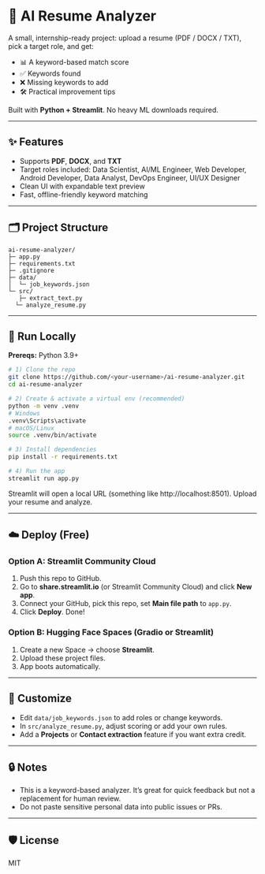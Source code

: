 
# 🧠 AI Resume Analyzer

A small, internship-ready project: upload a resume (PDF / DOCX / TXT), pick a target role, and get:

- 📊 A keyword-based match score
- ✅ Keywords found
- ❌ Missing keywords to add
- 🛠️ Practical improvement tips

Built with **Python + Streamlit**. No heavy ML downloads required.

---

## ✨ Features
- Supports **PDF**, **DOCX**, and **TXT**
- Target roles included: Data Scientist, AI/ML Engineer, Web Developer, Android Developer, Data Analyst, DevOps Engineer, UI/UX Designer
- Clean UI with expandable text preview
- Fast, offline-friendly keyword matching

---

## 🗂️ Project Structure
```text
ai-resume-analyzer/
├─ app.py
├─ requirements.txt
├─ .gitignore
├─ data/
│  └─ job_keywords.json
└─ src/
   ├─ extract_text.py
  └─ analyze_resume.py
```

---

## 🚀 Run Locally

**Prereqs:** Python 3.9+

```bash
# 1) Clone the repo
git clone https://github.com/<your-username>/ai-resume-analyzer.git
cd ai-resume-analyzer

# 2) Create & activate a virtual env (recommended)
python -m venv .venv
# Windows
.venv\Scripts\activate
# macOS/Linux
source .venv/bin/activate

# 3) Install dependencies
pip install -r requirements.txt

# 4) Run the app
streamlit run app.py
```

Streamlit will open a local URL (something like http://localhost:8501). Upload your resume and analyze.

---

## ☁️ Deploy (Free)

### Option A: Streamlit Community Cloud
1. Push this repo to GitHub.
2. Go to **share.streamlit.io** (or Streamlit Community Cloud) and click **New app**.
3. Connect your GitHub, pick this repo, set **Main file path** to `app.py`.
4. Click **Deploy**. Done!

### Option B: Hugging Face Spaces (Gradio or Streamlit)
1. Create a new Space → choose **Streamlit**.
2. Upload these project files.
3. App boots automatically.

---

## 🧰 Customize
- Edit `data/job_keywords.json` to add roles or change keywords.
- In `src/analyze_resume.py`, adjust scoring or add your own rules.
- Add a **Projects** or **Contact extraction** feature if you want extra credit.

---

## 🔒 Notes
- This is a keyword-based analyzer. It’s great for quick feedback but not a replacement for human review.
- Do not paste sensitive personal data into public issues or PRs.

---

## 🛡️ License
MIT

